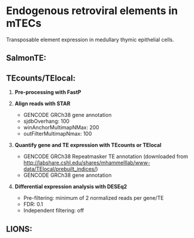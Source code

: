 # Endogenous retroviral elements in mTECs
Transposable element expression in medullary thymic epithelial cells.

## SalmonTE:

## TEcounts/TElocal:

1. **Pre-processing with FastP**

2. **Align reads with STAR**
    + GENCODE GRCh38 gene annotation
    + sjdbOverhang: 100
    + winAnchorMultimapNMax: 200
    + outFilterMultimapNmax: 100
    
3. **Quantify gene and TE expression with TEcounts or TElocal**
    + GENCODE GRCh38 Repeatmasker TE annotation (downloaded from http://labshare.cshl.edu/shares/mhammelllab/www-data/TElocal/prebuilt_indices/)
    + GENCODE GRCh38 gene annotation
    
4. **Differential expression analysis with DESEq2**
    + Pre-filtering: minimum of 2 normalized reads per gene/TE
    + FDR: 0.1
    + Independent filtering: off

## LIONS:
